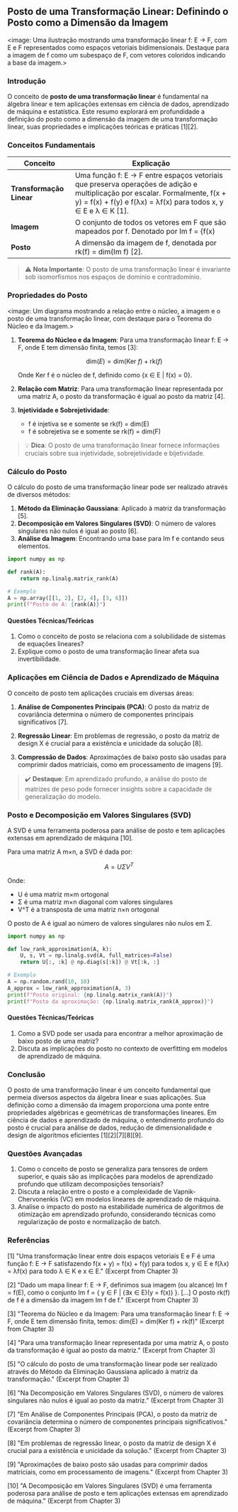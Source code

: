 ## Posto de uma Transformação Linear: Definindo o Posto como a Dimensão da Imagem

<image: Uma ilustração mostrando uma transformação linear f: E → F, com E e F representados como espaços vetoriais bidimensionais. Destaque para a imagem de f como um subespaço de F, com vetores coloridos indicando a base da imagem.>

### Introdução

O conceito de **posto de uma transformação linear** é fundamental na álgebra linear e tem aplicações extensas em ciência de dados, aprendizado de máquina e estatística. Este resumo explorará em profundidade a definição do posto como a dimensão da imagem de uma transformação linear, suas propriedades e implicações teóricas e práticas [1][2].

### Conceitos Fundamentais

| Conceito                 | Explicação                                                   |
| ------------------------ | ------------------------------------------------------------ |
| **Transformação Linear** | Uma função f: E → F entre espaços vetoriais que preserva operações de adição e multiplicação por escalar. Formalmente, f(x + y) = f(x) + f(y) e f(λx) = λf(x) para todos x, y ∈ E e λ ∈ K [1]. |
| **Imagem**               | O conjunto de todos os vetores em F que são mapeados por f. Denotado por Im f = {f(x) |
| **Posto**                | A dimensão da imagem de f, denotada por rk(f) = dim(Im f) [2]. |

> ⚠️ **Nota Importante**: O posto de uma transformação linear é invariante sob isomorfismos nos espaços de domínio e contradomínio.

### Propriedades do Posto

<image: Um diagrama mostrando a relação entre o núcleo, a imagem e o posto de uma transformação linear, com destaque para o Teorema do Núcleo e da Imagem.>

1. **Teorema do Núcleo e da Imagem**: Para uma transformação linear f: E → F, onde E tem dimensão finita, temos [3]:

   $$ \text{dim}(E) = \text{dim}(\text{Ker } f) + \text{rk}(f) $$

   Onde Ker f é o núcleo de f, definido como {x ∈ E | f(x) = 0}.

2. **Relação com Matriz**: Para uma transformação linear representada por uma matriz A, o posto da transformação é igual ao posto da matriz [4].

3. **Injetividade e Sobrejetividade**:
   - f é injetiva se e somente se rk(f) = dim(E)
   - f é sobrejetiva se e somente se rk(f) = dim(F)

> 💡 **Dica**: O posto de uma transformação linear fornece informações cruciais sobre sua injetividade, sobrejetividade e bijetividade.

### Cálculo do Posto

O cálculo do posto de uma transformação linear pode ser realizado através de diversos métodos:

1. **Método da Eliminação Gaussiana**: Aplicado à matriz da transformação [5].
2. **Decomposição em Valores Singulares (SVD)**: O número de valores singulares não nulos é igual ao posto [6].
3. **Análise da Imagem**: Encontrando uma base para Im f e contando seus elementos.

```python
import numpy as np

def rank(A):
    return np.linalg.matrix_rank(A)

# Exemplo
A = np.array([[1, 2], [2, 4], [3, 6]])
print(f"Posto de A: {rank(A)}")
```

#### Questões Técnicas/Teóricas

1. Como o conceito de posto se relaciona com a solubilidade de sistemas de equações lineares?
2. Explique como o posto de uma transformação linear afeta sua invertibilidade.

### Aplicações em Ciência de Dados e Aprendizado de Máquina

O conceito de posto tem aplicações cruciais em diversas áreas:

1. **Análise de Componentes Principais (PCA)**: O posto da matriz de covariância determina o número de componentes principais significativos [7].

2. **Regressão Linear**: Em problemas de regressão, o posto da matriz de design X é crucial para a existência e unicidade da solução [8].

3. **Compressão de Dados**: Aproximações de baixo posto são usadas para comprimir dados matriciais, como em processamento de imagens [9].

> ✔️ **Destaque**: Em aprendizado profundo, a análise do posto de matrizes de peso pode fornecer insights sobre a capacidade de generalização do modelo.

### Posto e Decomposição em Valores Singulares (SVD)

A SVD é uma ferramenta poderosa para análise de posto e tem aplicações extensas em aprendizado de máquina [10].

Para uma matriz A m×n, a SVD é dada por:

$$ A = U\Sigma V^T $$

Onde:
- U é uma matriz m×m ortogonal
- Σ é uma matriz m×n diagonal com valores singulares
- V^T é a transposta de uma matriz n×n ortogonal

O posto de A é igual ao número de valores singulares não nulos em Σ.

```python
import numpy as np

def low_rank_approximation(A, k):
    U, s, Vt = np.linalg.svd(A, full_matrices=False)
    return U[:, :k] @ np.diag(s[:k]) @ Vt[:k, :]

# Exemplo
A = np.random.rand(10, 10)
A_approx = low_rank_approximation(A, 3)
print(f"Posto original: {np.linalg.matrix_rank(A)}")
print(f"Posto da aproximação: {np.linalg.matrix_rank(A_approx)}")
```

#### Questões Técnicas/Teóricas

1. Como a SVD pode ser usada para encontrar a melhor aproximação de baixo posto de uma matriz?
2. Discuta as implicações do posto no contexto de overfitting em modelos de aprendizado de máquina.

### Conclusão

O posto de uma transformação linear é um conceito fundamental que permeia diversos aspectos da álgebra linear e suas aplicações. Sua definição como a dimensão da imagem proporciona uma ponte entre propriedades algébricas e geométricas de transformações lineares. Em ciência de dados e aprendizado de máquina, o entendimento profundo do posto é crucial para análise de dados, redução de dimensionalidade e design de algoritmos eficientes [1][2][7][8][9].

### Questões Avançadas

1. Como o conceito de posto se generaliza para tensores de ordem superior, e quais são as implicações para modelos de aprendizado profundo que utilizam decomposições tensoriais?
2. Discuta a relação entre o posto e a complexidade de Vapnik-Chervonenkis (VC) em modelos lineares de aprendizado de máquina.
3. Analise o impacto do posto na estabilidade numérica de algoritmos de otimização em aprendizado profundo, considerando técnicas como regularização de posto e normalização de batch.

### Referências

[1] "Uma transformação linear entre dois espaços vetoriais E e F é uma função f: E → F satisfazendo f(x + y) = f(x) + f(y) para todos x, y ∈ E e f(λx) = λf(x) para todo λ ∈ K e x ∈ E." (Excerpt from Chapter 3)

[2] "Dado um mapa linear f: E → F, definimos sua imagem (ou alcance) Im f = f(E), como o conjunto Im f = { y ∈ F | (∃x ∈ E)(y = f(x)) }. [...] O posto rk(f) de f é a dimensão da imagem Im f de f." (Excerpt from Chapter 3)

[3] "Teorema do Núcleo e da Imagem: Para uma transformação linear f: E → F, onde E tem dimensão finita, temos: dim(E) = dim(Ker f) + rk(f)" (Excerpt from Chapter 3)

[4] "Para uma transformação linear representada por uma matriz A, o posto da transformação é igual ao posto da matriz." (Excerpt from Chapter 3)

[5] "O cálculo do posto de uma transformação linear pode ser realizado através do Método da Eliminação Gaussiana aplicado à matriz da transformação." (Excerpt from Chapter 3)

[6] "Na Decomposição em Valores Singulares (SVD), o número de valores singulares não nulos é igual ao posto da matriz." (Excerpt from Chapter 3)

[7] "Em Análise de Componentes Principais (PCA), o posto da matriz de covariância determina o número de componentes principais significativos." (Excerpt from Chapter 3)

[8] "Em problemas de regressão linear, o posto da matriz de design X é crucial para a existência e unicidade da solução." (Excerpt from Chapter 3)

[9] "Aproximações de baixo posto são usadas para comprimir dados matriciais, como em processamento de imagens." (Excerpt from Chapter 3)

[10] "A Decomposição em Valores Singulares (SVD) é uma ferramenta poderosa para análise de posto e tem aplicações extensas em aprendizado de máquina." (Excerpt from Chapter 3)
